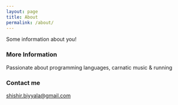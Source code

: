 ```yaml
---
layout: page
title: About
permalink: /about/
---
```


Some information about you!

### More Information

Passionate about programming languages, carnatic music & running
### Contact me

[shishir.biyyala@gmail.com](mailto:shishir.biyyala@gmail.com)
